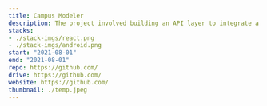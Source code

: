```yaml
---
title: Campus Modeler
description: The project involved building an API layer to integrate a Reactjs frontend with a Python simulator and MongoDB for Covid-19 spread analysis on university campuses, deploying it on AWS EC2 with Apache Web Server and coordinating tests with the frontend and model-development teams.
stacks:
- ./stack-imgs/react.png
- ./stack-imgs/android.png
start: "2021-08-01"
end: "2021-08-01"
repo: https://github.com/
drive: https://github.com/
website: https://github.com/
thumbnail: ./temp.jpeg
---
```

